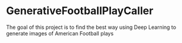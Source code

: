# GenerativeFootballPlayCaller
The goal of this project is to find the best way using Deep Learning to generate images of American Football plays
